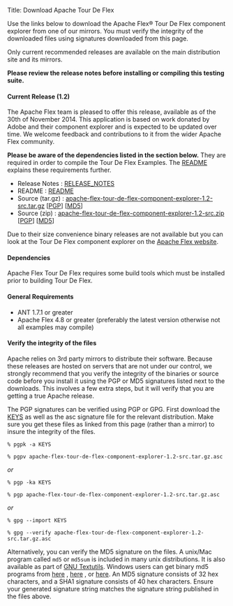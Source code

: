 Title:  Download Apache Tour De Flex

Use the links below to download the Apache Flex® Tour De Flex component explorer from one of our mirrors. You must verify the integrity of the downloaded files using signatures downloaded from this page.

Only current recommended releases are available on the main distribution site and its mirrors.

**Please review the release notes before installing or compiling this testing suite.**

<div class="headline"><h4>Current Release (1.2)</h4></div>
The Apache Flex team is pleased to offer this release, available as of the 30th of November 2014. This application is based on work donated by Adobe and their component explorer and is expected to be updated over time. We welcome feedback and contributions to it from the wider Apache Flex community.

**Please be aware of the dependencies listed in the section below.**  They are required in order to compile the Tour De Flex Examples.  The [README][15] explains these requirements further.

- Release Notes : [RELEASE_NOTES][2]
- README : [README][15]
- Source (tar.gz) : [apache-flex-tour-de-flex-component-explorer-1.2-src.tar.gz][3] [[PGP](http://www.apache.org/dist/flex/tourdeflex/1.2/apache-flex-tour-de-flex-component-explorer-1.2-src.tar.gz.asc)] [[MD5](http://www.apache.org/dist/flex/tourdeflex/1.2/apache-flex-tour-de-flex-component-explorer-1.2-src.tar.gz.md5)]
- Source (zip) : [apache-flex-tour-de-flex-component-explorer-1.2-src.zip][4] [[PGP](http://www.apache.org/dist/flex/tourdeflex/1.2/apache-flex-tour-de-flex-component-explorer-1.2-src.zip.asc)] [[MD5](http://www.apache.org/dist/flex/tourdeflex/1.2/apache-flex-tour-de-flex-component-explorer-1.2-src.zip.md5)]


Due to their size convenience binary releases are not available but you can look at the Tour De Flex component explorer on the [Apache Flex website][16].

<div class="headline"><h4>Dependencies</h4></div>
Apache Flex Tour De Flex requires some build tools which must be installed prior to building Tour De Flex.

#### General Requirements
- ANT 1.7.1 or greater
- Apache Flex 4.8 or greater (preferably the latest version otherwise not all examples may compile)

#### Verify the integrity of the files

Apache relies on 3rd party mirrors to distribute their software.  Because these releases are hosted on servers that are not under our control, we strongly recommend that you verify the integrity of the binaries or source code before you install it using the PGP or MD5 signatures listed next to the downloads.  This involves a few extra steps, but it will verify that you are getting a true Apache release.

The PGP signatures can be verified using PGP or GPG. First download the [KEYS][10] as well as the asc signature file for the relevant distribution. Make sure you get these files as linked from this page (rather than a mirror) to insure the integrity of the files.

    % pgpk -a KEYS

    % pgpv apache-flex-tour-de-flex-component-explorer-1.2-src.tar.gz.asc

*or*

    % pgp -ka KEYS

    % pgp apache-flex-tour-de-flex-component-explorer-1.2-src.tar.gz.asc

*or*

    % gpg --import KEYS

    % gpg --verify apache-flex-tour-de-flex-component-explorer-1.2-src.tar.gz.asc


Alternatively, you can verify the MD5 signature on the files. A unix/Mac program called `md5` or `md5sum` is included in many unix distributions. It is also available as part of [GNU Textutils][11]. Windows users can get binary md5 programs from [here][12] , [here][13] , or [here][14]. An MD5 signature consists of 32 hex characters, and a SHA1 signature consists of 40 hex characters. Ensure your generated signature string matches the signature string published in the files above.


[2]: http://www.apache.org/dyn/closer.lua/flex/tourdeflex/1.2/RELEASE_NOTES
[3]: http://www.apache.org/dyn/closer.lua/flex/tourdeflex/1.2/apache-flex-tour-de-flex-component-explorer-1.2-src.tar.gz
[4]: http://www.apache.org/dyn/closer.lua/flex/tourdeflex/1.2/apache-flex-tour-de-flex-component-explorer-1.2-src.zip
[10]: http://www.apache.org/dist/flex/KEYS
[11]: http://www.gnu.org/software/textutils/textutils.html
[12]: http://www.fourmilab.ch/md5/
[13]: http://www.pc-tools.net/win32/freeware/console/
[14]: http://www.slavasoft.com/fsum/
[15]: http://www.apache.org/dyn/closer.lua/flex/tourdeflex/1.2/README
[16]: http://flex.apache.org/tourdeflex/index.html